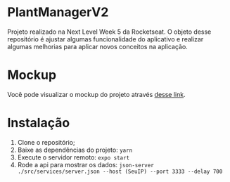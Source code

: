 # PlantManagerV2
Projeto realizado na Next Level Week 5 da Rocketseat. O objeto desse repositório é ajustar algumas funcionalidade do aplicativo e realizar algumas melhorias para aplicar novos conceitos na aplicação.

# Mockup
Você pode visualizar o mockup do projeto através [desse link](https://www.figma.com/file/IhQRtrOZdu3TrvkPYREzOy/PlantManager/duplicate).

# Instalação
 1) Clone o repositório;
 2) Baixe as dependências do projeto: `yarn`
 3) Execute o servidor remoto: `expo start`
 4) Rode a api para mostrar os dados: `json-server ./src/services/server.json --host (SeuIP) --port 3333 --delay 700`
